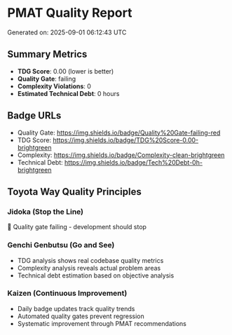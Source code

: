 # PMAT Quality Report

Generated on: 2025-09-01 06:12:43 UTC

## Summary Metrics

- **TDG Score**: 0.00 (lower is better)
- **Quality Gate**: failing
- **Complexity Violations**: 0
- **Estimated Technical Debt**: 0 hours

## Badge URLs

- Quality Gate: https://img.shields.io/badge/Quality%20Gate-failing-red
- TDG Score: https://img.shields.io/badge/TDG%20Score-0.00-brightgreen
- Complexity: https://img.shields.io/badge/Complexity-clean-brightgreen
- Technical Debt: https://img.shields.io/badge/Tech%20Debt-0h-brightgreen

## Toyota Way Quality Principles

### Jidoka (Stop the Line)
🔴 Quality gate failing - development should stop

### Genchi Genbutsu (Go and See)
- TDG analysis shows real codebase quality metrics
- Complexity analysis reveals actual problem areas
- Technical debt estimation based on objective analysis

### Kaizen (Continuous Improvement)
- Daily badge updates track quality trends
- Automated quality gates prevent regression
- Systematic improvement through PMAT recommendations

